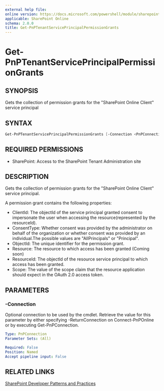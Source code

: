 ```yaml
---
external help file:
online version: https://docs.microsoft.com/powershell/module/sharepoint-pnp/get-pnptenantserviceprincipalpermissiongrants
applicable: SharePoint Online
schema: 2.0.0
title: Get-PnPTenantServicePrincipalPermissionGrants
---
```


# Get-PnPTenantServicePrincipalPermissionGrants

## SYNOPSIS
Gets the collection of permission grants for the "SharePoint Online Client" service principal

## SYNTAX 

```powershell
Get-PnPTenantServicePrincipalPermissionGrants [-Connection <PnPConnection>]
```

## REQUIRED PERMISSIONS

* SharePoint: Access to the SharePoint Tenant Administration site

## DESCRIPTION
Gets the collection of permission grants for the "SharePoint Online Client" service principal.

A permission grant contains the following properties:

* ClientId: The objectId of the service principal granted consent to impersonate the user when accessing the resource(represented by the resourceId).
* ConsentType: Whether consent was provided by the administrator on behalf of the organization or whether consent was provided by an individual.The possible values are "AllPrincipals" or "Principal".
* ObjectId: The unique identifier for the permission grant.
* Resource: The resource to which access has been granted (Coming soon)
* ResourceId: The objectId of the resource service principal to which access has been granted.
* Scope: The value of the scope claim that the resource application should expect in the OAuth 2.0 access token.


## PARAMETERS

### -Connection
Optional connection to be used by the cmdlet. Retrieve the value for this parameter by either specifying -ReturnConnection on Connect-PnPOnline or by executing Get-PnPConnection.

```yaml
Type: PnPConnection
Parameter Sets: (All)

Required: False
Position: Named
Accept pipeline input: False
```

## RELATED LINKS

[SharePoint Developer Patterns and Practices](https://aka.ms/sppnp)